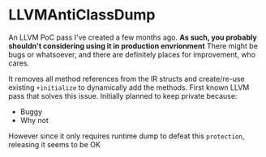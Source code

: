 # LLVMAntiClassDump
An LLVM PoC pass I've created a few months ago. **As such, you probably shouldn't considering using it in production envrionment**
There might be bugs or whatsoever, and there are definitely places for improvement, who cares.

It removes all method references from the IR structs and create/re-use existing ```+initialize``` to dynamically add the methods.
First known LLVM pass that solves this issue.
Initially planned to keep private because:

- Buggy
- Why not

However since it only requires runtime dump to defeat this ```protection```, releasing it seems to be OK


